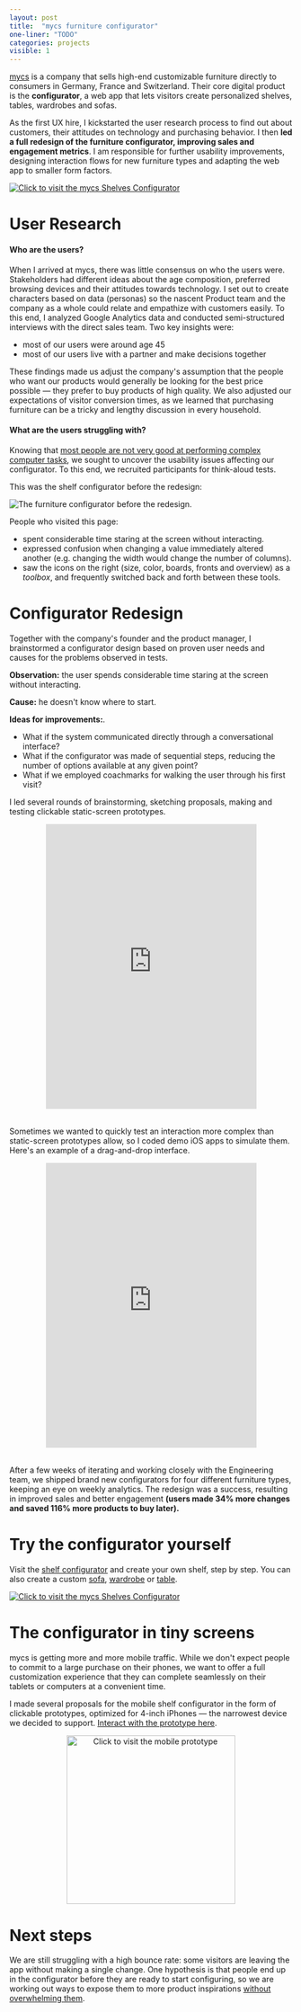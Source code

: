 ```yaml
---
layout: post
title:  "mycs furniture configurator"
one-liner: "TODO"
categories: projects
visible: 1
---
```

[mycs](https://de.mycs.com/) is a company that sells high-end
customizable furniture directly to consumers in Germany, France and Switzerland.
Their core digital product is the **configurator**, a web app that lets visitors 
create personalized shelves, tables, wardrobes and sofas.

As the first UX hire, I kickstarted the user research process to find out about customers, their attitudes
on technology and purchasing behavior. I then **led a full redesign of the furniture configurator, 
improving sales and engagement metrics**. I am responsible for further usability improvements, 
designing interaction flows for new furniture types and adapting the web app to smaller form factors.

<a target="_blank" href="https://nl.mycs.com/shelf/FwSSDKLSv"><img alt="Click to visit the mycs Shelves Configurator" src="/img/mycs/live-configurator.jpg" onmouseover="this.src='/img/mycs/live-configurator-hover.jpg';" onmouseout="this.src='/img/mycs/live-configurator.jpg';" /></a>

# User Research

#### Who are the users?

When I arrived at mycs, there was little consensus on who the users were.
Stakeholders had different ideas about the age composition, preferred browsing devices and their
attitudes towards technology. I set out to create characters based on data (personas) so the
nascent Product team and the company as a whole could relate and empathize with customers easily.
To this end, I analyzed Google Analytics data and conducted semi-structured interviews 
with the direct sales team. Two key insights were:

- most of our users were around age 45
- most of our users live with a partner and make decisions together

These findings made us adjust the company's assumption that the people who want our
products would generally be looking for the best price possible — they prefer to buy products of high quality.
We also adjusted our expectations of visitor conversion times, as we learned that purchasing furniture
can be a tricky and lengthy discussion in every household.

#### What are the users struggling with?

Knowing that [most people are not very good at performing complex computer tasks](https://www.nngroup.com/articles/computer-skill-levels/),
we sought to uncover the usability issues affecting our configurator. To this end, we recruited participants for think-aloud tests.

This was the shelf configurator before the redesign:

![The furniture configurator before the redesign.](/img/mycs/initial-configurator.jpg)

People who visited this page:
- spent considerable time staring at the screen without interacting.
- expressed confusion when changing a value immediately altered another (e.g.  changing the width would change the number of columns).
- saw the icons on the right (size, color, boards, fronts and overview) as a *toolbox*, and frequently 
switched back and forth between these tools.

# Configurator Redesign

Together with the company's founder and the product manager, I brainstormed a configurator design
based on proven user needs and causes for the problems observed in tests.

**Observation:** the user spends considerable time staring at the screen without interacting.

**Cause:** he doesn't know where to start.

**Ideas for improvements:**.

- What if the system communicated directly through a conversational interface?
- What if the configurator was made of sequential steps, reducing the number of
  options available at any given point?
- What if we employed coachmarks for walking the user through his first visit?

I led several rounds of brainstorming, sketching proposals, making and testing clickable static-screen prototypes.

<div class="padded">
<center>
<iframe src="https://player.vimeo.com/video/199078091" width="375" height="507" frameborder="0" webkitallowfullscreen mozallowfullscreen allowfullscreen></iframe>
</center>
<br/>
</div>

Sometimes we wanted to quickly test an interaction more complex than static-screen
prototypes allow, so I coded demo iOS apps to simulate them. Here's an example of a drag-and-drop interface.

<div class="padded">
<center>
<iframe src="https://player.vimeo.com/video/199077881" width="375" height="507" frameborder="0" webkitallowfullscreen mozallowfullscreen allowfullscreen></iframe>
</center>
<br/>
</div>

After a few weeks of iterating and working closely with the Engineering team, we shipped brand new
configurators for four different furniture types, keeping an eye on weekly analytics. The redesign
was a success, resulting in improved sales and better engagement **(users made 34% more changes and
saved 116% more products to buy later).**


# Try the configurator yourself
Visit the [shelf configurator](https://nl.mycs.com/shelf/FwSSDKLSv) and create your own shelf, step by step. You
can also create a custom [sofa](https://de.mycs.com/sofa-joyn/ziD6P9KQZ),
[wardrobe](https://de.mycs.com/kleiderschrank/ziFo0Cy1Z) or
[table](https://de.mycs.com/tisch/pH9dsLAfX).

<a target="_blank" href="https://nl.mycs.com/shelf/FwSSDKLSv"><img alt="Click to visit the mycs Shelves Configurator" src="/img/mycs/live-configurator.jpg" onmouseover="this.src='/img/mycs/live-configurator-hover.jpg';" onmouseout="this.src='/img/mycs/live-configurator.jpg';" /></a>

# The configurator in tiny screens
mycs is getting more and more mobile traffic. While we don't expect people to
commit to a large purchase on their phones, we want to offer a full customization experience 
that they can complete seamlessly on their tablets or computers at a convenient time.

I made several proposals for the mobile shelf configurator in the form of
clickable prototypes, optimized for 4-inch iPhones — the narrowest device we
decided to support. [Interact with the prototype here](http://invis.io/5WD8S4FEM).

<center>
<a target="_blank" href="http://invis.io/5WD8S4FEM"><img width="300px" alt="Click to visit the mobile prototype" src="/img/mycs/mobile-prototype.jpg" onmouseover="this.src='/img/mycs/mobile-prototype-hover.jpg';" onmouseout="this.src='/img/mycs/mobile-prototype.jpg';" /></a>
</center>

# Next steps

We are still struggling with a high bounce rate: some visitors are leaving the app without making a single
change. One hypothesis is that people end up in the configurator before they
are ready to start configuring, so we are working out ways to expose them to
more product inspirations [without overwhelming them](http://coglode.com/gem/choice-paradox).
